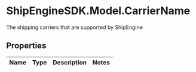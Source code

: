 # ShipEngineSDK.Model.CarrierName
The shipping carriers that are supported by ShipEngine

## Properties

Name | Type | Description | Notes
------------ | ------------- | ------------- | -------------


